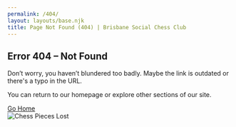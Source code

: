 ```yaml
---
permalink: /404/
layout: layouts/base.njk
title: Page Not Found (404) | Brisbane Social Chess Club
---
```


<section class="section">
    <h2>Error 404 – Not Found</h2>
    <p>Don’t worry, you haven’t blundered too badly. Maybe the link is outdated or there's a typo in the URL.</p>
    <p>You can return to our homepage or explore other sections of our site.</p>
    <div class="button-group">
        <a href="{{ '/' | url }}" class="button">Go Home</a>
    </div>
    <img src="{{ '/assets/locations.jpg' | url }}" alt="Chess Pieces Lost" />
</section>
